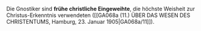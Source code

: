 
Die Gnostiker sind **frühe christliche Eingeweihte**, die höchste Weisheit zur Christus-Erkenntnis verwendeten ([[GA068a (11.) ÜBER DAS WESEN DES CHRISTENTUMS, Hamburg, 23. Januar 1905|GA068a/11]]).
